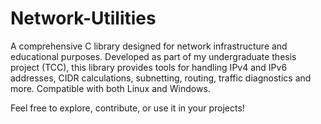 # Network-Utilities
A comprehensive C library designed for network infrastructure and educational purposes. Developed as part of my undergraduate thesis project (TCC), this library provides tools for handling IPv4 and IPv6 addresses, CIDR calculations, subnetting, routing, traffic diagnostics and more. Compatible with both Linux and Windows.

Feel free to explore, contribute, or use it in your projects!







